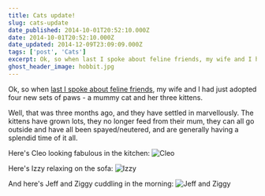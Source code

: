 ```yaml
---
title: Cats update!
slug: cats-update
date_published: 2014-10-01T20:52:10.000Z
date: 2014-10-01T20:52:10.000Z
date_updated: 2014-12-09T23:09:09.000Z
tags: ['post', 'Cats']
excerpt: Ok, so when last I spoke about feline friends, my wife and I had just adopted four new sets of paws...
ghost_header_image: hobbit.jpg
---
```


Ok, so when [last I spoke about feline friends](/incoming/), my wife and I had just adopted four new sets of paws - a mummy cat and her three kittens.

Well, that was three months ago, and they have settled in marvellously. The kittens have grown lots, they no longer feed from their mum, they can all go outside and have all been spayed/neutered, and are generally having a splendid time of it all.

Here's Cleo looking fabulous in the kitchen:
![Cleo](/public/images/2014/Oct/IMG_3607sm.jpg)

Here's Izzy relaxing on the sofa:
![Izzy](/public/images/2014/Oct/izzysm.jpg)

And here's Jeff and Ziggy cuddling in the morning:
![Jeff and Ziggy](/public/images/2014/Oct/jeffziggysm.jpg)
